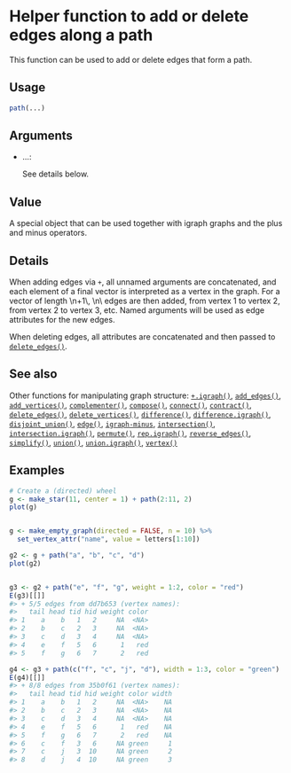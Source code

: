 # Helper function to add or delete edges along a path

This function can be used to add or delete edges that form a path.

## Usage

``` r
path(...)
```

## Arguments

- ...:

  See details below.

## Value

A special object that can be used together with igraph graphs and the
plus and minus operators.

## Details

When adding edges via `+`, all unnamed arguments are concatenated, and
each element of a final vector is interpreted as a vertex in the graph.
For a vector of length \\n+1\\, \\n\\ edges are then added, from vertex
1 to vertex 2, from vertex 2 to vertex 3, etc. Named arguments will be
used as edge attributes for the new edges.

When deleting edges, all attributes are concatenated and then passed to
[`delete_edges()`](https://r.igraph.org/reference/delete_edges.md).

## See also

Other functions for manipulating graph structure:
[`+.igraph()`](https://r.igraph.org/reference/plus-.igraph.md),
[`add_edges()`](https://r.igraph.org/reference/add_edges.md),
[`add_vertices()`](https://r.igraph.org/reference/add_vertices.md),
[`complementer()`](https://r.igraph.org/reference/complementer.md),
[`compose()`](https://r.igraph.org/reference/compose.md),
[`connect()`](https://r.igraph.org/reference/ego.md),
[`contract()`](https://r.igraph.org/reference/contract.md),
[`delete_edges()`](https://r.igraph.org/reference/delete_edges.md),
[`delete_vertices()`](https://r.igraph.org/reference/delete_vertices.md),
[`difference()`](https://r.igraph.org/reference/difference.md),
[`difference.igraph()`](https://r.igraph.org/reference/difference.igraph.md),
[`disjoint_union()`](https://r.igraph.org/reference/disjoint_union.md),
[`edge()`](https://r.igraph.org/reference/edge.md),
[`igraph-minus`](https://r.igraph.org/reference/igraph-minus.md),
[`intersection()`](https://r.igraph.org/reference/intersection.md),
[`intersection.igraph()`](https://r.igraph.org/reference/intersection.igraph.md),
[`permute()`](https://r.igraph.org/reference/permute.md),
[`rep.igraph()`](https://r.igraph.org/reference/rep.igraph.md),
[`reverse_edges()`](https://r.igraph.org/reference/reverse_edges.md),
[`simplify()`](https://r.igraph.org/reference/simplify.md),
[`union()`](https://r.igraph.org/reference/union.md),
[`union.igraph()`](https://r.igraph.org/reference/union.igraph.md),
[`vertex()`](https://r.igraph.org/reference/vertex.md)

## Examples

``` r
# Create a (directed) wheel
g <- make_star(11, center = 1) + path(2:11, 2)
plot(g)


g <- make_empty_graph(directed = FALSE, n = 10) %>%
  set_vertex_attr("name", value = letters[1:10])

g2 <- g + path("a", "b", "c", "d")
plot(g2)


g3 <- g2 + path("e", "f", "g", weight = 1:2, color = "red")
E(g3)[[]]
#> + 5/5 edges from dd7b653 (vertex names):
#>   tail head tid hid weight color
#> 1    a    b   1   2     NA  <NA>
#> 2    b    c   2   3     NA  <NA>
#> 3    c    d   3   4     NA  <NA>
#> 4    e    f   5   6      1   red
#> 5    f    g   6   7      2   red

g4 <- g3 + path(c("f", "c", "j", "d"), width = 1:3, color = "green")
E(g4)[[]]
#> + 8/8 edges from 35b0f61 (vertex names):
#>   tail head tid hid weight color width
#> 1    a    b   1   2     NA  <NA>    NA
#> 2    b    c   2   3     NA  <NA>    NA
#> 3    c    d   3   4     NA  <NA>    NA
#> 4    e    f   5   6      1   red    NA
#> 5    f    g   6   7      2   red    NA
#> 6    c    f   3   6     NA green     1
#> 7    c    j   3  10     NA green     2
#> 8    d    j   4  10     NA green     3
```
